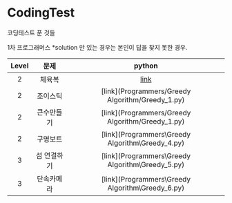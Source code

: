 
# CodingTest
코딩테스트 푼 것들

1차 프로그래머스
  *solution 만 있는 경우는 본인이 답을 찾지 못한 경우.


| Level | 문제 | python | 
| :---: | :---: | :---: |
| 2 | 체육복 | [ link ](CodingTest/blob/main/Programmers/Greedy%20Algorithm/Greedy_1) |
| 2 | 조이스틱 | [link](Programmers/Greedy Algorithm/Greedy_1.py) |
| 2 | 큰수만들기 | [link](Programmers/Greedy Algorithm/Greedy_1.py)|
| 2 | 구명보트 | [link](Programmers\Greedy Algorithm\Greedy_4.py) |
| 3 | 섬 연결하기 | [link](Programmers\Greedy Algorithm\Greedy_5.py) |
| 3 | 단속카메라 | [link](Programmers\Greedy Algorithm\Greedy_6.py) |
